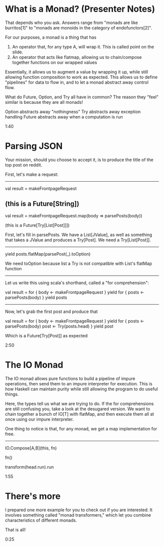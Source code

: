 # What is a Monad? (Presenter Notes)

That depends who you ask. Answers range from "monads are like burritos[1]" to "monads are monoids in the category of endofunctors[2]".

For our purposes, a monad is a thing that has
1) An operator that, for any type A, will wrap it. This is called point on the slide.
2) An operator that acts like flatmap, allowing us to chain/compose together functions on our wrapped values

Essentially, it allows us to augment a value by wrapping it up, while still allowing function composition to work as expected.
This allows us to define "pipelines" for data to flow in, and to let a monad abstract away control flow.

What do Future, Option, and Try all have in common? The reason they "feel" similar is because they are all monads!

Option abstracts away "nothingness"
Try abstracts away exception handling
Future abstracts away when a computation is run

1:40

# Parsing JSON

Your mission, should you choose to accept it, is to produce the title of the top post on reddit.

First, let's make a request:

---

val result = makeFrontpageRequest

(this is a Future[String])
---

val result = makeFrontpageRequest.map(body => parsePosts(body))

(this is a Future[Try[List[Post]]])

First, let's fill in parsePosts. We have a List[JValue], as well as something that takes a JValue and produces a Try[Post]. We need a Try[List[Post]].

---

yield posts.flatMap(parsePost(_).toOption)

We need toOption because list a Try is not compatible with List's flatMap function

---

Let us write this using scala's shorthand, called a "for comprehension":

val result = for {
  body <- makeFrontpageRequest
} yield
  for {
    posts <- parsePosts(body)
  } yield posts

---

Now, let's grab the first post and produce that

val result = for {
  body <- makeFrontpageRequest
} yield
  for {
    posts <- parsePosts(body)
    post <- Try(posts.head)
  } yield post

Which is a Future[Try[Post]] as expected

2:50

# The IO Monad

The IO monad allows pure functions to build a pipeline of impure operations, then send them to an impure interpreter
for execution. This is how Haskell can maintain purity while still allowing the program to do useful things.

Here, the types tell us what we are trying to do. If the for comprehensions are still confusing you, take a look at the desugared version. We want to chain together a bunch of IO[T] with flatMap, and then execute them all at once using our impure interpreter.

One thing to notice is that, for any monad, we get a map implementation for free.

---

IO.Compose[A,B](this, fn)

fn()

transform(head.run).run

1:55

# There's more

I prepared one more example for you to check out if you are interested. It involves something called "monad transformers," which let you combine characteristics of different monads.

That is all!

0:25